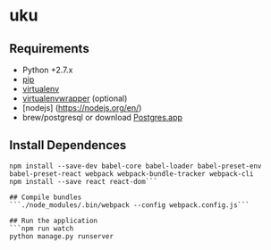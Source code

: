 # uku
## Requirements

* Python +2.7.x
* [pip](https://pip.pypa.io/en/stable/installing/)
* [virtualenv](https://virtualenv.pypa.io/en/stable/installation/)
* [virtualenvwrapper](http://virtualenvwrapper.readthedocs.io/en/latest/install.html) (optional)
* [nodejs] (https://nodejs.org/en/)
* brew/postgresql or download [Postgres.app](https://postgresapp.com/)

## Install Dependences

```pip install -r requirements.txt
npm install --save-dev babel-core babel-loader babel-preset-env
babel-preset-react webpack webpack-bundle-tracker webpack-cli
npm install --save react react-dom```

## Compile bundles
```./node_modules/.bin/webpack --config webpack.config.js```

## Run the application
```npm run watch
python manage.py runserver
```
